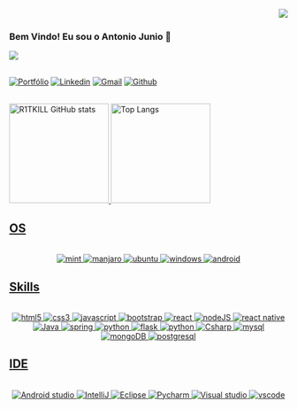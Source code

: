 <img align="right" src="https://komarev.com/ghpvc/?username=R1TKILL&amp;color=ff04c0"><br>

### Bem Vindo! Eu sou o Antonio Junio 👋

<a href="https://github.com/R1TKILL">
    <img src="https://github.com/andreinaoliveira/AndreinaOliveira/raw/master/Welcome.png"/>
</a>

<br>
<br>

[![Portfólio](https://img.shields.io/badge/Portfólio-shortly-green.svg)](#empty)
[![Linkedin](https://img.shields.io/badge/LinkedIn-0077B5?style=for-the-badge&logo=linkedin&logoColor=white)](http://www.linkedin.com/in/antonio-junior-rodrigues-mota-8a568a173)
[![Gmail](https://img.shields.io/badge/Gmail-D14836?style=for-the-badge&logo=gmail&logoColor=white)](mailto:antoniojunio402@gmail.com)
[![Github](https://img.shields.io/badge/Github-000?style=for-the-badge&logo=Github&logoColor=white)](https://github.com/R1TKILL)

<br>

<div>
    <a href="https://github.com/R1TKILL">
    <img height="180em" alt="R1TKILL GitHub stats" src="https://github-readme-stats.vercel.app/api?username=R1TKILL&show_icons=true&theme=dracula"/>
    <img height="180em" alt="Top Langs" src="https://github-readme-stats.vercel.app/api/top-langs/?username=R1TKILL&layout=compact&theme=dracula"/>
</div>

## OS

<div align="center" style="display: inline_block;"><br/>
    <img aling="center" alt="mint" src="https://img.shields.io/badge/Linux_Mint-87CF3E?style=for-the-badge&logo=linux-mint&logoColor=white"/>
    <img aling="center" alt="manjaro" src="https://img.shields.io/badge/manjaro-35BF5C?style=for-the-badge&logo=manjaro&logoColor=white"/>
    <img aling="center" alt="ubuntu" src="https://img.shields.io/badge/Ubuntu-E95420?style=for-the-badge&logo=ubuntu&logoColor=white"/>
    <img aling="center" alt="windows" src="https://img.shields.io/badge/Windows-0078D6?style=for-the-badge&logo=windows&logoColor=white"/>
    <img aling="center" alt="android" src="https://img.shields.io/badge/Android-3DDC84?style=for-the-badge&logo=android&logoColor=white"/>
</div>

## Skills

<div align="center" style="display: inline_block"><br/>
    <img aling="center" alt="html5" src="https://img.shields.io/badge/HTML5-E34F26?style=for-the-badge&logo=html5&logoColor=white"/>
    <img aling="center" alt="css3" src="https://img.shields.io/badge/CSS3-1572B6?style=for-the-badge&logo=css3&logoColor=white"/>
    <img aling="center" alt="javascript" src="https://img.shields.io/badge/JavaScript-F7DF1E?style=for-the-badge&logo=javascript&logoColor=black"/>
    <img aling="center" alt="bootstrap" src="https://img.shields.io/badge/Bootstrap-563D7C?style=for-the-badge&logo=bootstrap&logoColor=white"/>
    <img aling="center" alt="react" src="https://img.shields.io/badge/React-20232A?style=for-the-badge&logo=react&logoColor=61DAFB"/>
    <img aling="center" alt="nodeJS" src="https://img.shields.io/badge/Node.js-43853D?style=for-the-badge&logo=node.js&logoColor=white"/>
    <img aling="center" alt="react native" src="https://img.shields.io/badge/React_Native-20232A?style=for-the-badge&logo=react&logoColor=61DAFB"/>
    <img aling="center" alt="Java" src="https://img.shields.io/badge/Java-ED8B00?style=for-the-badge&logo=openjdk&logoColor=white"/>
    <img aling="center" alt="spring" src="https://img.shields.io/badge/Spring-6DB33F?style=for-the-badge&logo=spring&logoColor=white"/>
    <img aling="center" alt="python" src="https://img.shields.io/badge/Python-14354C?style=for-the-badge&logo=python&logoColor=white"/>
    <img aling="center" alt="flask" src="https://img.shields.io/badge/Flask-000000?style=for-the-badge&logo=flask&logoColor=white"/>
    <img aling="center" alt="python" src="https://img.shields.io/badge/Axios-14354C?style=for-the-badge&logo=axios&logoColor=white"/>
    <img aling="center" alt="Csharp" src="https://img.shields.io/badge/C%23-239120?style=for-the-badge&logo=c-sharp&logoColor=white"/>
    <img aling="center" alt="mysql" src="https://img.shields.io/badge/MySQL-00000F?style=for-the-badge&logo=mysql&logoColor=white"/>
    <img aling="center" alt="mongoDB" src="https://img.shields.io/badge/MongoDB-4EA94B?style=for-the-badge&logo=mongodb&logoColor=white"/>
    <img aling="center" alt="postgresql" src="https://img.shields.io/badge/PostgreSQL-316192?style=for-the-badge&logo=postgresql&logoColor=white"/>
</div>

## IDE

<div align="center" style="display: inline_block"><br/>
    <img aling="center" alt="Android studio" src="https://img.shields.io/badge/Android_Studio-3DDC84?style=for-the-badge&logo=android-studio&logoColor=white"/>
    <img aling="center" alt="IntelliJ" src="https://img.shields.io/badge/IntelliJ_IDEA-000000.svg?style=for-the-badge&logo=intellij-idea&logoColor=white"/>
    <img aling="center" alt="Eclipse" src="https://img.shields.io/badge/Eclipse-2C2255?style=for-the-badge&logo=eclipse&logoColor=white"/>
    <img aling="center" alt="Pycharm" src="https://img.shields.io/badge/PyCharm-000000.svg?&style=for-the-badge&logo=PyCharm&logoColor=white"/>
    <img aling="center" alt="Visual studio" src="https://img.shields.io/badge/Visual_Studio-5C2D91?style=for-the-badge&logo=visual%20studio&logoColor=white"/>
    <img aling="center" alt="vscode" src="https://img.shields.io/badge/Visual_Studio_Code-0078D4?style=for-the-badge&logo=visual%20studio%20code&logoColor=white"/>
</div>
